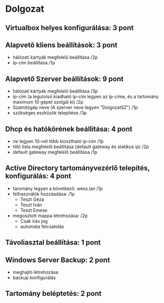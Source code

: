 # Dolgozat

## Virtualbox helyes konfigurálása: 3 pont


## Alapvető kliens beállítások: 3 pont
- hálózati kártyák megfelelő beállítása /2p
- ip-cím beállítása /1p


## Alapvető Szerver beállítások: 9 pont
- hálózati kártyák megfelelő beállítása /3p
- ip-cím (a legutolsó kiadható ip-cím legyen az ip-címe, és a tartomány maximum 10 gépet szolgál ki) /2p
- Számítógép neve (A szerver neve legyen "DolgozatSZ") /1p
- szükséges eszközök telepítése /3p



## Dhcp és hatókörének beállítása: 4 pont
- ne legyen 10-nél több kiosztható ip-cím /1p
- tiltó lista megfelelő beállítása (default gateway és statikus ip) /2p
- default gateway megfelelő beállítása /1p

## Active Directory tartományvezérlő telepítés, konfigurálás: 4 pont
- taromány legyen a következő: wess.lan /1p 
- felhasználók hozzáadása: /1p
    - Teszt Géza
    - Teszt Iván
    - Teszt Emese
- megosztott mappa létrehozása: /2p
    - Csak írás jog
    - automata felcsatolás

## Távoliasztal beállítása: 1 pont

## Windows Server Backup: 2 pont
  - meghajtó létrehozása
  - backup konfigurálás

## Tartomány beléptetés: 2 pont


